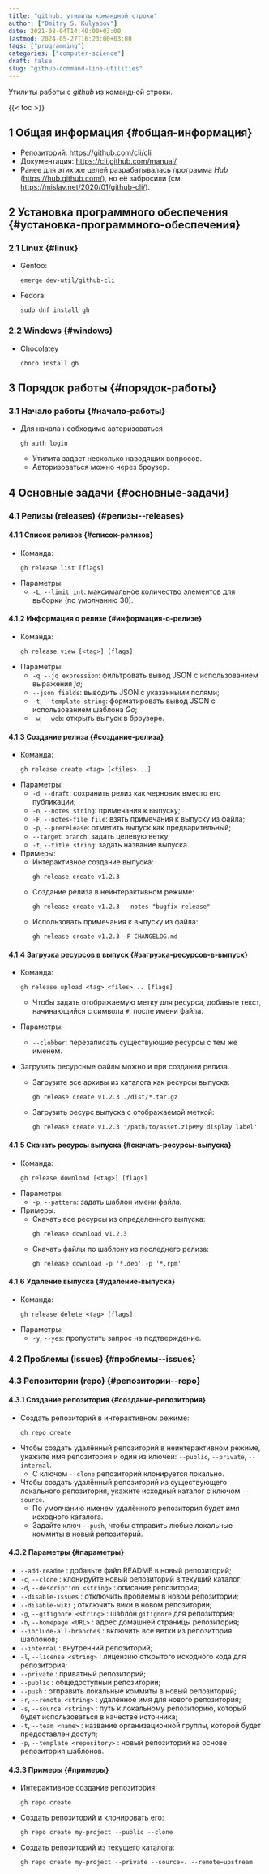 ```yaml
---
title: "github: утилиты командной строки"
author: ["Dmitry S. Kulyabov"]
date: 2021-08-04T14:40:00+03:00
lastmod: 2024-05-27T16:23:00+03:00
tags: ["programming"]
categories: ["computer-science"]
draft: false
slug: "github-command-line-utilities"
---
```


Утилиты работы с _github_ из командной строки.

<!--more-->

{{< toc >}}


## <span class="section-num">1</span> Общая информация {#общая-информация}

-   Репозиторий: <https://github.com/cli/cli>
-   Документация: <https://cli.github.com/manual/>
-   Ранее для этих же целей разрабатывалась программа _Hub_ (<https://hub.github.com/>), но её забросили (см. <https://mislav.net/2020/01/github-cli/>).


## <span class="section-num">2</span> Установка программного обеспечения {#установка-программного-обеспечения}


### <span class="section-num">2.1</span> Linux {#linux}

-   Gentoo:
    ```shell
    emerge dev-util/github-cli
    ```
-   Fedora:
    ```shell
    sudo dnf install gh
    ```


### <span class="section-num">2.2</span> Windows {#windows}

-   Chocolatey
    ```shell
    choco install gh
    ```


## <span class="section-num">3</span> Порядок работы {#порядок-работы}


### <span class="section-num">3.1</span> Начало работы {#начало-работы}

-   Для начала необходимо авторизоваться
    ```shell
    gh auth login
    ```

    -   Утилита задаст несколько наводящих вопросов.
    -   Авторизоваться можно через броузер.


## <span class="section-num">4</span> Основные задачи {#основные-задачи}


### <span class="section-num">4.1</span> Релизы (releases) {#релизы--releases}


#### <span class="section-num">4.1.1</span> Список релизов {#список-релизов}

-   Команда:
    ```shell
    gh release list [flags]
    ```
-   Параметры:
    -   `-L`, `--limit int`: максимальное количество элементов для выборки (по умолчанию 30).


#### <span class="section-num">4.1.2</span> Информация о релизе {#информация-о-релизе}

-   Команда:
    ```shell
    gh release view [<tag>] [flags]
    ```
-   Параметры:
    -   `-q`, `--jq expression`: фильтровать вывод JSON с использованием выражения _jq_;
    -   `--json fields`: выводить JSON с указанными полями;
    -   `-t`, `--template string`: форматировать вывод JSON с использованием шаблона _Go_;
    -   `-w`, `--web`: открыть выпуск в броузере.


#### <span class="section-num">4.1.3</span> Создание релиза {#создание-релиза}

-   Команда:
    ```shell
    gh release create <tag> [<files>...]
    ```
-   Параметры:
    -   `-d`, `--draft`: сохранить релиз как черновик вместо его публикации;
    -   `-n`, `--notes string`: примечания к выпуску;
    -   `-F`, `--notes-file file`: взять примечания к выпуску из файла;
    -   `-p`, `--prerelease`: отметить выпуск как предварительный;
    -   `--target branch`: задать целевую ветку;
    -   `-t`, `--title string`: задать название выпуска.
-   Примеры:
    -   Интерактивное создание выпуска:
        ```shell
        gh release create v1.2.3
        ```
    -   Создание релиза в неинтерактивном режиме:
        ```shell
        gh release create v1.2.3 --notes "bugfix release"
        ```
    -   Использовать примечания к выпуску из файла:
        ```shell
        gh release create v1.2.3 -F CHANGELOG.md
        ```


#### <span class="section-num">4.1.4</span> Загрузка ресурсов в выпуск {#загрузка-ресурсов-в-выпуск}

-   Команда:
    ```shell
    gh release upload <tag> <files>... [flags]
    ```

    -   Чтобы задать отображаемую метку для ресурса, добавьте текст, начинающийся с символа `#`, после имени файла.
-   Параметры:
    -   `--clobber`: перезаписать существующие ресурсы с тем же именем.

-   Загрузить ресурсные файлы можно и при создании релиза.
    -   Загрузите все архивы из каталога как ресурсы выпуска:
        ```shell
        gh release create v1.2.3 ./dist/*.tar.gz
        ```
    -   Загрузить ресурс выпуска с отображаемой меткой:
        ```shell
        gh release create v1.2.3 '/path/to/asset.zip#My display label'
        ```


#### <span class="section-num">4.1.5</span> Скачать ресурсы выпуска {#скачать-ресурсы-выпуска}

-   Команда:
    ```shell
    gh release download [<tag>] [flags]
    ```
-   Параметры:
    -   `-p`, `--pattern`: задать шаблон имени файла.
-   Примеры.
    -   Скачать все ресурсы из определенного выпуска:
        ```shell
        gh release download v1.2.3
        ```
    -   Скачать файлы по шаблону из последнего релиза:
        ```shell
        gh release download -p '*.deb' -p '*.rpm'
        ```


#### <span class="section-num">4.1.6</span> Удаление выпуска {#удаление-выпуска}

-   Команда:
    ```shell
    gh release delete <tag> [flags]
    ```
-   Параметры:
    -   `-y`, `--yes`: пропустить запрос на подтверждение.


### <span class="section-num">4.2</span> Проблемы (issues) {#проблемы--issues}


### <span class="section-num">4.3</span> Репозитории (repo) {#репозитории--repo}


#### <span class="section-num">4.3.1</span> Создание репозитория {#создание-репозитория}

-   Создать репозиторий в интерактивном режиме:
    ```shell
    gh repo create
    ```
-   Чтобы создать удалённый репозиторий в неинтерактивном режиме, укажите имя репозитория и один из ключей: `--public`, `--private`, `--internal`.
    -   С ключом `--clone` репозиторий клонируется локально.
-   Чтобы создать удалённый репозиторий из существующего локального репозитория, укажите исходный каталог с ключом `--source`.
    -   По умолчанию именем удалённого репозитория будет имя исходного каталога.
    -   Задайте ключ `--push`, чтобы отправить любые локальные коммиты в новый репозиторий.


#### <span class="section-num">4.3.2</span> Параметры {#параметры}

-   `--add-readme` : добавьте файл README в новый репозиторий;
-   `-c`, `--clone` : клонируйте новый репозиторий в текущий каталог;
-   `-d`, `--description <string>` : описание репозитория;
-   `--disable-issues` : отключить проблемы в новом репозитории;
-   `--disable-wiki` ; отключить вики в новом репозитории;
-   `-g`, `--gitignore <string>` : шаблон `gitignore` для репозитория;
-   `-h`, `--homepage <URL>` : адрес домашней страницы репозитория;
-   `--include-all-branches` : включить все ветки из репозитория шаблонов;
-   `--internal` :  внутренний репозиторий;
-   `-l`, `--license <string>` : лицензию открытого исходного кода для репозитория;
-   `--private` : приватный репозиторий;
-   `--public` : общедоступный репозиторий;
-   `--push` : отправить локальные коммиты в новый репозиторий;
-   `-r`, `--remote <string>` : удалённое имя для нового репозитория;
-   `-s`, `--source <string>` : путь к локальному репозиторию, который будет использоваться в качестве источника;
-   `-t`, `--team <name>` : название организационной группы, которой будет предоставлен доступ;
-   `-p`, `--template <repository>` : новый репозиторий на основе репозитория шаблонов.


#### <span class="section-num">4.3.3</span> Примеры {#примеры}

-   Интерактивное создание репозитория:
    ```shell
    gh repo create
    ```
-   Создать репозиторий и клонировать его:
    ```shell
    gh repo create my-project --public --clone
    ```
-   Создать репозиторий из текущего каталога:
    ```shell
    gh repo create my-project --private --source=. --remote=upstream
    ```
